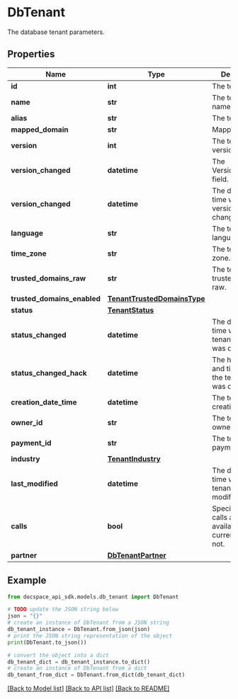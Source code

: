 # DbTenant
The database tenant parameters.

## Properties

Name | Type | Description | Notes
------------ | ------------- | ------------- | -------------
**id** | **int** | The tenant ID. | [optional] 
**name** | **str** | The tenant name. | [optional] 
**alias** | **str** | The tenant alias. | [optional] 
**mapped_domain** | **str** | Mapped domain | [optional] 
**version** | **int** | The tenant version. | [optional] 
**version_changed** | **datetime** | The Version_changed field. | [optional] 
**version_changed** | **datetime** | The date and time when the version was changed. | [optional] 
**language** | **str** | The tenant language. | [optional] 
**time_zone** | **str** | The tenant time zone. | [optional] 
**trusted_domains_raw** | **str** | The tenant trusted domains raw. | [optional] 
**trusted_domains_enabled** | [**TenantTrustedDomainsType**](TenantTrustedDomainsType.md) |  | [optional] 
**status** | [**TenantStatus**](TenantStatus.md) |  | [optional] 
**status_changed** | **datetime** | The date and time when the tenant status was changed. | [optional] 
**status_changed_hack** | **datetime** | The hacked date and time when the tenant status was changed. | [optional] 
**creation_date_time** | **datetime** | The tenant creation date. | [optional] 
**owner_id** | **str** | The tenant owner ID. | [optional] 
**payment_id** | **str** | The tenant payment ID. | [optional] 
**industry** | [**TenantIndustry**](TenantIndustry.md) |  | [optional] 
**last_modified** | **datetime** | The date and time when the tenant was last modified. | [optional] 
**calls** | **bool** | Specifies if the calls are available for the current tenant or not. | [optional] 
**partner** | [**DbTenantPartner**](DbTenantPartner.md) |  | [optional] 

## Example

```python
from docspace_api_sdk.models.db_tenant import DbTenant

# TODO update the JSON string below
json = "{}"
# create an instance of DbTenant from a JSON string
db_tenant_instance = DbTenant.from_json(json)
# print the JSON string representation of the object
print(DbTenant.to_json())

# convert the object into a dict
db_tenant_dict = db_tenant_instance.to_dict()
# create an instance of DbTenant from a dict
db_tenant_from_dict = DbTenant.from_dict(db_tenant_dict)
```
[[Back to Model list]](../README.md#documentation-for-models) [[Back to API list]](../README.md#documentation-for-api-endpoints) [[Back to README]](../README.md)


